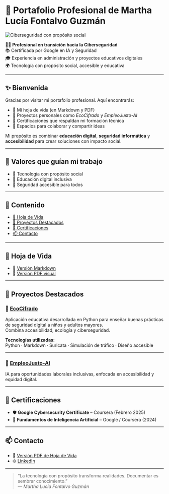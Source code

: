 # 🌟 Portafolio Profesional de Martha Lucía Fontalvo Guzmán

![Ciberseguridad con propósito social](./assets/Copilot_20250810_112144.png)


👩‍💻 **Profesional en transición hacia la Ciberseguridad**  
📚 Certificada por Google en IA y Seguridad  
🎓 Experiencia en administración y proyectos educativos digitales  
🌍 Tecnología con propósito social, accesible y educativa

---

## ✨ Bienvenida

Gracias por visitar mi portafolio profesional. Aquí encontrarás:

- 📄 Mi hoja de vida (en Markdown y PDF)
- 🔐 Proyectos personales como *EcoCifrado* y *EmpleoJusto-AI*
- 📜 Certificaciones que respaldan mi formación técnica
- 🤝 Espacios para colaborar y compartir ideas

Mi propósito es combinar **educación digital**, **seguridad informática** y **accesibilidad** para crear soluciones con impacto social.

---

## 💬 Valores que guían mi trabajo

- 🌱 Tecnología con propósito social  
- 🧠 Educación digital inclusiva  
- 🔐 Seguridad accesible para todos  

---

## 📑 Contenido

- [📄 Hoja de Vida](#hoja-de-vida)  
- [🚀 Proyectos Destacados](#proyectos-destacados)  
- [📜 Certificaciones](#certificaciones)  
- [📫 Contacto](#contacto)  

---

## 📄 Hoja de Vida

- 📘 [Versión Markdown](https://github.com/MARTHA-1975/Portafolio-Martha-Fontalvo/blob/main/hoja-de-vida.md)  
- 📎 [Versión PDF visual](https://github.com/MARTHA-1975/Portafolio-Martha-Fontalvo/blob/main/hoja-de-vida.pdf)

---

## 🚀 Proyectos Destacados

### 🔐 [EcoCifrado](https://github.com/MARTHA-1975/EcoCifrado)

Aplicación educativa desarrollada en Python para enseñar buenas prácticas de seguridad digital a niños y adultos mayores.  
Combina accesibilidad, ecología y ciberseguridad.

**Tecnologías utilizadas:**  
Python · Markdown · Suricata · Simulación de tráfico · Diseño accesible

---

### 🤖 [EmpleoJusto-AI](https://github.com/MARTHA-1975/EmpleoJusto-AI)

IA para oportunidades laborales inclusivas, enfocada en accesibilidad y equidad digital.

---

## 📜 Certificaciones

- 🛡️ **Google Cybersecurity Certificate** – Coursera (Febrero 2025)  
- 🤖 **Fundamentos de Inteligencia Artificial** – Google / Coursera (2024)

---

## 📫 Contacto

- 📎 [Versión PDF de Hoja de Vida](https://github.com/MARTHA-1975/Portafolio-Martha-Fontalvo/blob/main/hoja-de-vida.pdf)  
- 🌐 [LinkedIn](https://www.linkedin.com/in/martha-lucia-fontalvo-guzman-a9b3bba2)

---

> “La tecnología con propósito transforma realidades. Documentar es sembrar conocimiento.”  
> — *Martha Lucía Fontalvo Guzmán*


